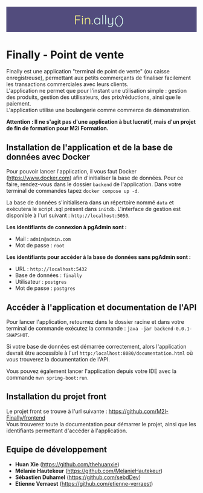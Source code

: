 <p align="center">
  <img src="./docs/finally-logo.png">
</p>

# Finally - Point de vente
Finally est une application "terminal de point de vente" (ou caisse enregistreuse), permettant aux petits commerçants de finaliser facilement les transactions commerciales avec leurs clients. <br>
L'application ne permet que pour l'instant une utilisation simple : gestion des produits, gestion des utilisateurs, des prix/réductions, ainsi que le paiement. <br>
L'application utilise une boulangerie comme commerce de démonstration.
<br>

**Attention : Il ne s'agit pas d'une application à but lucratif, mais d'un projet de fin de formation pour M2i Formation.**

## Installation de l'application et de la base de données avec Docker
Pour pouvoir lancer l'application, il vous faut Docker (https://www.docker.com) afin d'initialiser la base de données.
Pour ce faire, rendez-vous dans le dossier `backend` de l'application. Dans votre terminal de commandes tapez `docker compose up -d`. <br>

La base de données s'initialisera dans un répertoire nommé `data` et exécutera le script .sql présent dans `initdb`. L'interface de gestion est disponible à l'url suivant : `http://localhost:5050`.

**Les identifiants de connexion à pgAdmin sont :**
- Mail : `admin@admin.com`
- Mot de passe : `root`

**Les identifiants pour accéder à la base de données sans pgAdmin sont :**
- URL : `http://localhost:5432`
- Base de données : `finally`
- Utilisateur : `postgres`
- Mot de passe : `postgres`

## Accéder à l'application et documentation de l'API
Pour lancer l'application, retournez dans le dossier racine et dans votre terminal de commande exécutez la commande : `java -jar backend-0.0.1-SNAPSHOT`.

Si votre base de données est démarrée correctement, alors l'application devrait être accessible à l'url `http:/localhost:8080/documentation.html` où vous trouverez la documentation de l'API.

Vous pouvez également lancer l'application depuis votre IDE avec la commande `mvn spring-boot:run`.

## Installation du projet front
Le projet front se trouve à l'url suivante : https://github.com/M2I-Finally/frontend <br>
Vous trouverez toute la documentation pour démarrer le projet, ainsi que les identifiants permettant d'accéder à l'application.

## Equipe de développement
- **Huan Xie** (https://github.com/thehuanxie)
- **Mélanie Hautekeur** (https://github.com/MelanieHautekeur)
- **Sébastien Duhamel** (https://github.com/sebdDev)
- **Etienne Verraest** (https://github.com/etienne-verraest)
